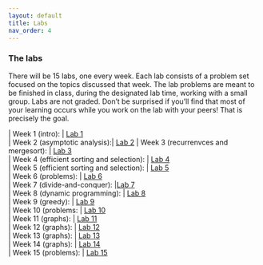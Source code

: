 ```yaml
---
layout: default 
title: Labs 
nav_order: 4
---
```


### The labs 

There will be 15 labs, one every week. Each lab consists of a problem set focused on the topics discussed that week. The lab problems are meant to be finished in class, during the designated lab time, working with a small group. Labs are not graded. Don’t be surprised if you’ll find that most of your learning occurs while you work on the lab with your peers! That is precisely the goal. 


| Week 1 (intro):  | [Lab 1](docs/week1-lab.pdf)  
| Week 2 (asymptotic analysis):|  [Lab 2](docs/week2-lab.pdf) 
| Week 3 (recurrenvces and mergesort):  | [Lab 3](docs/week3-lab.pdf)   
| Week 4 (efficient sorting and selection): |   [Lab 4](docs/week4-lab.pdf)   
| Week 5 (efficient sorting and selection): |  [Lab 5](docs/week5-lab.pdf)   
| Week 6 (problems): |  [Lab 6](docs/week6-lab.pdf)   
| Week 7 (divide-and-conquer):   |[Lab 7](docs/week7-lab.pdf)  
| Week 8 (dynamic programming): |   [Lab 8](docs/week8-lab.pdf)   
| Week 9 (greedy): |  [Lab 9](docs/week9-lab.pdf)   
| Week 10 (problems: | [Lab 10](docs/week10-lab.pdf)  
| Week 11 (graphs):  | [Lab 11](docs/week11-lab.pdf)  
| Week 12 (graphs):  | [Lab 12](docs/week12-lab.pdf)   
| Week 13 (graphs):  | [Lab 13](docs/week13-lab.pdf)  
| Week 14 (graphs):  | [Lab 14](docs/week14-lab.pdf)   
| Week 15 (problems): | [Lab 15](docs/week15-lab.pdf)   

